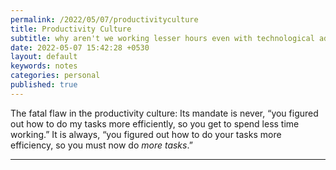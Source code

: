 ```yaml
---
permalink: /2022/05/07/productivityculture
title: Productivity Culture
subtitle: why aren't we working lesser hours even with technological advancement?
date: 2022-05-07 15:42:28 +0530
layout: default
keywords: notes
categories: personal
published: true
---
```


The fatal flaw in the productivity culture: Its mandate is never, “you figured out how to do my tasks more efficiently, so you get to spend less time working.” It is always, “you figured out how to do your tasks more efficiency, so you must now do _more tasks_.”

---
